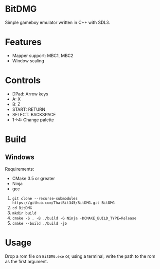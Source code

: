 # BitDMG
Simple gameboy emulator written in C++ with SDL3.

# Features
- Mapper support: MBC1, MBC2
- Window scaling

# Controls
- DPad: Arrow keys
- A: X
- B: Z
- START: RETURN
- SELECT: BACKSPACE
- 1->4: Change palette

# Build
## Windows
Requirements:
- CMake 3.5 or greater
- Ninja
- gcc

1. `git clone --recurse-submodules https://github.com/ThatBit345/BitDMG.git BitDMG`
2. `cd BitDMG`
3. `mkdir build`
4. `cmake -S . -B ./build -G Ninja -DCMAKE_BUILD_TYPE=Release`
5. `cmake --build ./build -j6`

# Usage
Drop a rom file on `BitDMG.exe` or, using a terminal, write the path to the rom as the first argument.

